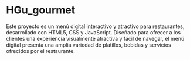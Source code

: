 # HGu_gourmet
Este proyecto es un menú digital interactivo y atractivo para restaurantes, desarrollado con HTML5, CSS y JavaScript. Diseñado para ofrecer a los clientes una experiencia visualmente atractiva y fácil de navegar, el menú digital presenta una amplia variedad de platillos, bebidas y servicios ofrecidos por el restaurante.
